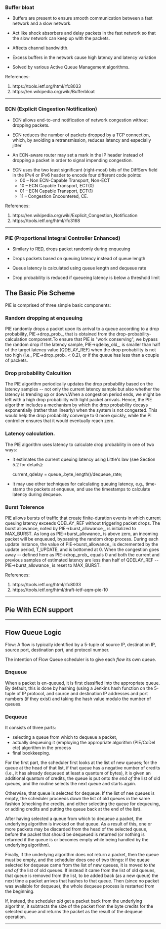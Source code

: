 <h3>Buffer bloat</h3>

- Buffers are present to ensure smooth communication between a fast network and a slow network. 

- Act like shock absorbers and delay packets in the fast network so that the slow network can keep up with the packets. 

- Affects channel bandwidth.

- Excess buffers in the network cause high latency and latency variation

- Solved by various Active Queue Management algorithms.


References:

<ol>
	<li> https://tools.ietf.org/html/rfc8033 </li>
	<li> https://en.wikipedia.org/wiki/Bufferbloat </li>
</ol>

----------------------------------------------------------------------
<h3>ECN (Explicit Cingestion Notification)</h3>

- ECN allows end-to-end notification of network congestion without dropping packets.

- ECN reduces the number of packets dropped by a TCP connection, which, by avoiding a retransmission, reduces latency and especially jitter

- An ECN-aware router may set a mark in the IP header instead of dropping a packet in order to signal impending congestion.


<ul>
	<li>
	ECN uses the two least significant (right-most) bits of the DiffServ field in the IPv4 or IPv6 header to encode four different code points:
	<ul>
		<li>00 – Non ECN-Capable Transport, Non-ECT</li>
		<li>10 – ECN Capable Transport, ECT(0)</li>
		<li>01 – ECN Capable Transport, ECT(1)</li>
		<li>11 – Congestion Encountered, CE.</li>
	</ul>
	</li>
</ul>

References:
<ol>
	<li> https://en.wikipedia.org/wiki/Explicit_Congestion_Notification </li>
	<li> https://tools.ietf.org/html/rfc3168</li>
</ol>

----------------------------------------------------------------------
<h3>PIE (Proportional Integral Controller Enhanced)</h3>

- Similary to RED, drops packet randomly during enqueuing 

- Drops packets based on queuing latency instead of queue length

- Queue latency is calculated using queue length and dequeue rate

- Drop probability is reduced if queueing latency is below a threshold limit

## The Basic Pie Scheme

PIE is comprised of three simple basic components:

### Random dropping at enqueuing
PIE randomly drops a packet upon its arrival to a queue according to a drop probability, PIE->drop_prob_, that is obtained from the
drop-probability-calculation component.To ensure that PIE is "work conserving", we bypass the random drop if the latency sample, PIE->qdelay_old_, is smaller than half of the target latency value (QDELAY_REF) when the drop probability is not too high (i.e., PIE->drop_prob_ < 0.2), or if the queue has less than a couple of packets.

### Drop probability Calcultion
The PIE algorithm periodically updates the drop probability based on the latency samples -- not only the current latency sample but also whether the latency is trending up or down.When a congestion period ends, we might be left with a high drop probability with light packet arrivals.  Hence, the PIE algorithm includes a mechanism by which the drop probability decays exponentially (rather than linearly) when the system is not congested. This would help the drop probability converge to 0 more quickly, while the PI controller ensures that it would eventually reach zero.

### Latency calculation.
The PIE algorithm uses latency to calculate drop probability in one
   of two ways:

   -  It estimates the current queuing latency using Little's law (see
      Section 5.2 for details):

         current_qdelay = queue_.byte_length()/dequeue_rate;

   -  It may use other techniques for calculating queuing latency, e.g.,
      time-stamp the packets at enqueue, and use the timestamps to
      calculate latency during dequeue.

### Burst Tolerence
PIE allows bursts of traffic that create finite-duration events in which current queuing latency exceeds QDELAY_REF without triggering packet drops. The burst allowance, noted by PIE->burst_allowance_, is initialized to MAX_BURST. As long as PIE->burst_allowance_ is above zero, an incoming packet will be enqueued, bypassing the random drop process. During each update instance, the value of PIE->burst_allowance_ is decremented by the update period, T_UPDATE, and is bottomed at 0. When the congestion goes away -- defined here as PIE->drop_prob_   equals 0 and both the current and previous samples of estimated latency are less than half of QDELAY_REF -- PIE->burst_allowance_ is reset to MAX_BURST.

References:
<ol>
	<li> https://tools.ietf.org/html/rfc8033 </li>
	<li> https://tools.ietf.org/html/draft-ietf-aqm-pie-10 </li>
</ol>

----------------------------------------------------------------------
## Pie With ECN support

__________________________________________________________

## Flow Queue Logic

 Flow: A flow is typically identified by a 5-tuple of source IP, destination IP, source port, destination port, and protocol number. 

The intention of Flow Queue scheduler is to give each _flow_ its own queue.

### Enqueue

When a packet is en-queued, it is first classified into the appropriate queue.  By default, this is done by hashing (using a Jenkins hash function on the 5-tuple of IP protocol, and source and destination IP addresses and port numbers (if they exist) and taking the hash value modulo the number of queues.  

### Dequeue
It consists of three parts: 
- selecting a queue from which to dequeue a packet,
- actually dequeuing it (employing the appropriate algorithm (PIE/CoDel etc) algorithm in the process
 - final bookkeeping.

For the first part, the scheduler first looks at the list of new queues; for the queue at the head of that list, if that queue has a  negative number of credits (i.e., it has already dequeued at least a quantum of bytes), it is given an additional quantum of credits, the queue is put onto _the end of_ the list of old queues, and the routine selects the next queue and starts again.

Otherwise, that queue is selected for dequeue.  If the list of nee queues is empty, the scheduler proceeds down the list of old queues in the same fashion (checking the credits, and either selecting the queue for dequeuing, or adding credits and putting the queue back at the end of the list).

 After having selected a queue from which to dequeue a packet, the underlying algorithm is invoked on that queue.  As a result of this, one or more packets may be discarded from the head of the selected queue, before the packet that should be dequeued is returned (or nothing is returned if the queue is or becomes empty while being handled by the underlying algorithm).

Finally, if the underlying algorithm does not return a packet, then the queue must be empty, and the scheduler does one of two things: if the queue selected for dequeue came from the list of new queues, it is moved to _the end of_ the list of old queues.  If instead it came  from the list of old queues, that queue is removed from the list, to be added back (as a new queue) the next time a packet arrives that hashes to that queue.  Then (since no packet was available for  dequeue), the whole dequeue process is restarted from the beginning.

If, instead, the scheduler _did_ get a packet back from the underlying algorithm, it subtracts the size of the packet from the byte credits for the selected queue and returns the packet as the result of the dequeue operation.

________________________________________________________________________________________________________________________________________
